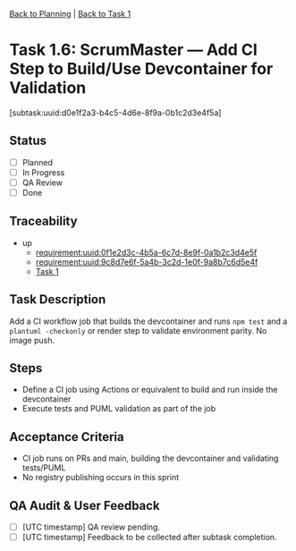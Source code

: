 [Back to Planning](./planning.md) | [Back to Task 1](./task-1.md)

# Task 1.6: ScrumMaster — Add CI Step to Build/Use Devcontainer for Validation
[subtask:uuid:d0e1f2a3-b4c5-4d6e-8f9a-0b1c2d3e4f5a]

## Status
- [ ] Planned
- [ ] In Progress
- [ ] QA Review
- [ ] Done

## Traceability
- up
  - [requirement:uuid:0f1e2d3c-4b5a-6c7d-8e9f-0a1b2c3d4e5f](./requiremnents.md)
  - [requirement:uuid:9c8d7e6f-5a4b-3c2d-1e0f-9a8b7c6d5e4f](./requiremnents.md)
  - [Task 1](./task-1.md)

## Task Description
Add a CI workflow job that builds the devcontainer and runs `npm test` and a `plantuml -checkonly` or render step to validate environment parity. No image push.

## Steps
- Define a CI job using Actions or equivalent to build and run inside the devcontainer
- Execute tests and PUML validation as part of the job

## Acceptance Criteria
- CI job runs on PRs and main, building the devcontainer and validating tests/PUML
- No registry publishing occurs in this sprint

## QA Audit & User Feedback
- [ ] [UTC timestamp] QA review pending.
- [ ] [UTC timestamp] Feedback to be collected after subtask completion.